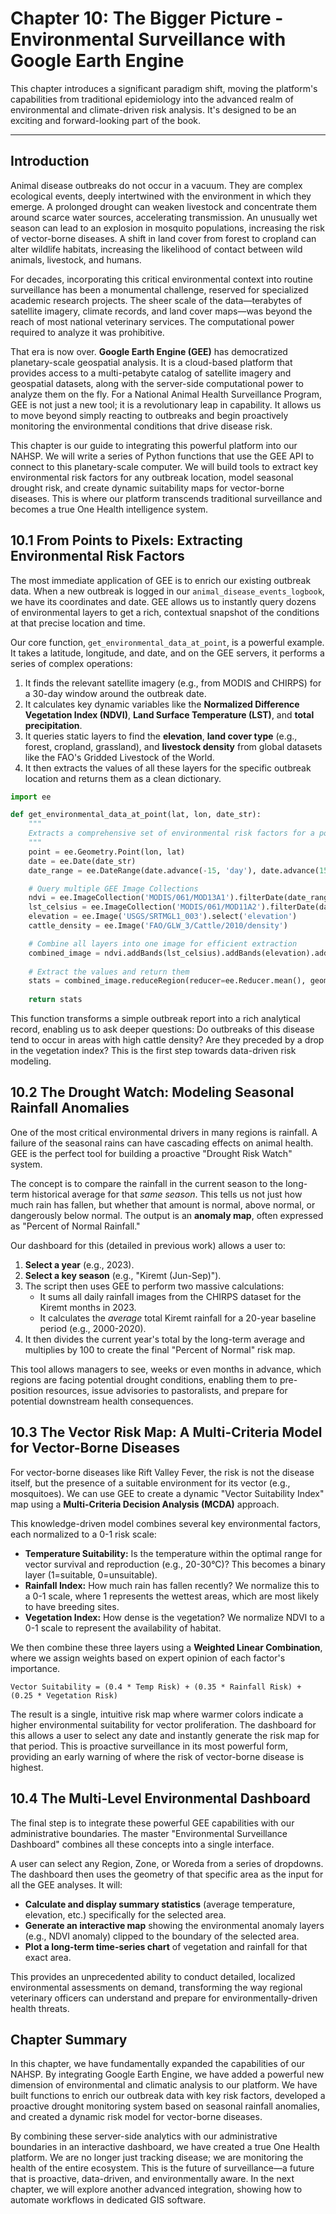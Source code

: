 # **Chapter 10: The Bigger Picture - Environmental Surveillance with Google Earth Engine**

This chapter introduces a significant paradigm shift, moving the platform's capabilities from traditional epidemiology into the advanced realm of environmental and climate-driven risk analysis. It's designed to be an exciting and forward-looking part of the book.

---

## **Introduction**

Animal disease outbreaks do not occur in a vacuum. They are complex ecological events, deeply intertwined with the environment in which they emerge. A prolonged drought can weaken livestock and concentrate them around scarce water sources, accelerating transmission. An unusually wet season can lead to an explosion in mosquito populations, increasing the risk of vector-borne diseases. A shift in land cover from forest to cropland can alter wildlife habitats, increasing the likelihood of contact between wild animals, livestock, and humans.

For decades, incorporating this critical environmental context into routine surveillance has been a monumental challenge, reserved for specialized academic research projects. The sheer scale of the data—terabytes of satellite imagery, climate records, and land cover maps—was beyond the reach of most national veterinary services. The computational power required to analyze it was prohibitive.

That era is now over. **Google Earth Engine (GEE)** has democratized planetary-scale geospatial analysis. It is a cloud-based platform that provides access to a multi-petabyte catalog of satellite imagery and geospatial datasets, along with the server-side computational power to analyze them on the fly. For a National Animal Health Surveillance Program, GEE is not just a new tool; it is a revolutionary leap in capability. It allows us to move beyond simply reacting to outbreaks and begin proactively monitoring the environmental conditions that drive disease risk.

This chapter is our guide to integrating this powerful platform into our NAHSP. We will write a series of Python functions that use the GEE API to connect to this planetary-scale computer. We will build tools to extract key environmental risk factors for any outbreak location, model seasonal drought risk, and create dynamic suitability maps for vector-borne diseases. This is where our platform transcends traditional surveillance and becomes a true One Health intelligence system.

## **10.1 From Points to Pixels: Extracting Environmental Risk Factors**

The most immediate application of GEE is to enrich our existing outbreak data. When a new outbreak is logged in our `animal_disease_events_logbook`, we have its coordinates and date. GEE allows us to instantly query dozens of environmental layers to get a rich, contextual snapshot of the conditions at that precise location and time.

Our core function, `get_environmental_data_at_point`, is a powerful example. It takes a latitude, longitude, and date, and on the GEE servers, it performs a series of complex operations:
1.  It finds the relevant satellite imagery (e.g., from MODIS and CHIRPS) for a 30-day window around the outbreak date.
2.  It calculates key dynamic variables like the **Normalized Difference Vegetation Index (NDVI)**, **Land Surface Temperature (LST)**, and **total precipitation**.
3.  It queries static layers to find the **elevation**, **land cover type** (e.g., forest, cropland, grassland), and **livestock density** from global datasets like the FAO's Gridded Livestock of the World.
4.  It then extracts the values of all these layers for the specific outbreak location and returns them as a clean dictionary.

```python
import ee

def get_environmental_data_at_point(lat, lon, date_str):
    """
    Extracts a comprehensive set of environmental risk factors for a point and date.
    """
    point = ee.Geometry.Point(lon, lat)
    date = ee.Date(date_str)
    date_range = ee.DateRange(date.advance(-15, 'day'), date.advance(15, 'day'))

    # Query multiple GEE Image Collections
    ndvi = ee.ImageCollection('MODIS/061/MOD13A1').filterDate(date_range).select('NDVI').mean()
    lst_celsius = ee.ImageCollection('MODIS/061/MOD11A2').filterDate(date_range).select('LST_Day_1km').mean().multiply(0.02).subtract(273.15)
    elevation = ee.Image('USGS/SRTMGL1_003').select('elevation')
    cattle_density = ee.Image('FAO/GLW_3/Cattle/2010/density')

    # Combine all layers into one image for efficient extraction
    combined_image = ndvi.addBands(lst_celsius).addBands(elevation).addBands(cattle_density)
    
    # Extract the values and return them
    stats = combined_image.reduceRegion(reducer=ee.Reducer.mean(), geometry=point, scale=500).getInfo()
    
    return stats
```
This function transforms a simple outbreak report into a rich analytical record, enabling us to ask deeper questions: Do outbreaks of this disease tend to occur in areas with high cattle density? Are they preceded by a drop in the vegetation index? This is the first step towards data-driven risk modeling.

## **10.2 The Drought Watch: Modeling Seasonal Rainfall Anomalies**

One of the most critical environmental drivers in many regions is rainfall. A failure of the seasonal rains can have cascading effects on animal health. GEE is the perfect tool for building a proactive "Drought Risk Watch" system.

The concept is to compare the rainfall in the current season to the long-term historical average for that *same season*. This tells us not just how much rain has fallen, but whether that amount is normal, above normal, or dangerously below normal. The output is an **anomaly map**, often expressed as "Percent of Normal Rainfall."

Our dashboard for this (detailed in previous work) allows a user to:
1.  **Select a year** (e.g., 2023).
2.  **Select a key season** (e.g., "Kiremt (Jun-Sep)").
3.  The script then uses GEE to perform two massive calculations:
    *   It sums all daily rainfall images from the CHIRPS dataset for the Kiremt months in 2023.
    *   It calculates the *average* total Kiremt rainfall for a 20-year baseline period (e.g., 2000-2020).
4.  It then divides the current year's total by the long-term average and multiplies by 100 to create the final "Percent of Normal" risk map.

This tool allows managers to see, weeks or even months in advance, which regions are facing potential drought conditions, enabling them to pre-position resources, issue advisories to pastoralists, and prepare for potential downstream health consequences.

## **10.3 The Vector Risk Map: A Multi-Criteria Model for Vector-Borne Diseases**

For vector-borne diseases like Rift Valley Fever, the risk is not the disease itself, but the presence of a suitable environment for its vector (e.g., mosquitoes). We can use GEE to create a dynamic "Vector Suitability Index" map using a **Multi-Criteria Decision Analysis (MCDA)** approach.

This knowledge-driven model combines several key environmental factors, each normalized to a 0-1 risk scale:
*   **Temperature Suitability:** Is the temperature within the optimal range for vector survival and reproduction (e.g., 20-30°C)? This becomes a binary layer (1=suitable, 0=unsuitable).
*   **Rainfall Index:** How much rain has fallen recently? We normalize this to a 0-1 scale, where 1 represents the wettest areas, which are most likely to have breeding sites.
*   **Vegetation Index:** How dense is the vegetation? We normalize NDVI to a 0-1 scale to represent the availability of habitat.

We then combine these three layers using a **Weighted Linear Combination**, where we assign weights based on expert opinion of each factor's importance.

`Vector Suitability = (0.4 * Temp Risk) + (0.35 * Rainfall Risk) + (0.25 * Vegetation Risk)`

The result is a single, intuitive risk map where warmer colors indicate a higher environmental suitability for vector proliferation. The dashboard for this allows a user to select any date and instantly generate the risk map for that period. This is proactive surveillance in its most powerful form, providing an early warning of where the risk of vector-borne disease is highest.

## **10.4 The Multi-Level Environmental Dashboard**

The final step is to integrate these powerful GEE capabilities with our administrative boundaries. The master "Environmental Surveillance Dashboard" combines all these concepts into a single interface.

A user can select any Region, Zone, or Woreda from a series of dropdowns. The dashboard then uses the geometry of that specific area as the input for all the GEE analyses. It will:
*   **Calculate and display summary statistics** (average temperature, elevation, etc.) specifically for the selected area.
*   **Generate an interactive map** showing the environmental anomaly layers (e.g., NDVI anomaly) clipped to the boundary of the selected area.
*   **Plot a long-term time-series chart** of vegetation and rainfall for that exact area.

This provides an unprecedented ability to conduct detailed, localized environmental assessments on demand, transforming the way regional veterinary officers can understand and prepare for environmentally-driven health threats.

## **Chapter Summary**

In this chapter, we have fundamentally expanded the capabilities of our NAHSP. By integrating Google Earth Engine, we have added a powerful new dimension of environmental and climatic analysis to our platform. We have built functions to enrich our outbreak data with key risk factors, developed a proactive drought monitoring system based on seasonal rainfall anomalies, and created a dynamic risk model for vector-borne diseases.

By combining these server-side analytics with our administrative boundaries in an interactive dashboard, we have created a true One Health platform. We are no longer just tracking disease; we are monitoring the health of the entire ecosystem. This is the future of surveillance—a future that is proactive, data-driven, and environmentally aware. In the next chapter, we will explore another advanced integration, showing how to automate workflows in dedicated GIS software.
